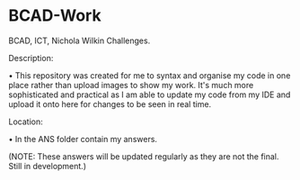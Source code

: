 # BCAD-Work

BCAD, ICT, Nichola Wilkin Challenges.


Description:

• This repository was created for me to syntax and organise my code in one place rather than upload images to show my work. It's much more sophisticated and practical as I am able to update my code from my IDE and upload it onto here for changes to be seen in real time. 

Location:

• In the ANS folder contain my answers.


(NOTE: These answers will be updated regularly as they are not the final. Still in development.)
